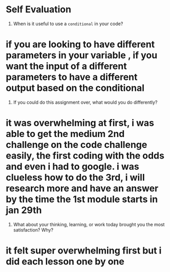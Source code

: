 # Self Evaluation

1. When is it useful to use a `conditional` in your code?
# if you are looking to have different parameters in your variable , if you want the input of a different parameters to have a different output based on the conditional
1. If you could do this assignment over, what would you do differently?
# it was overwhelming at first, i was able to get the medium 2nd challenge on the code challenge easily, the first coding with the odds and even i had to google. i was clueless how to do the 3rd, i will research more and have an answer by the time the 1st module starts in jan 29th
1. What about your thinking, learning, or work today brought you the most satisfaction? Why?
# it felt super overwhelming first but i did each lesson one by one 
